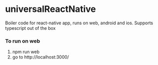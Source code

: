 # universalReactNative
Boiler code for react-native app, runs on web, android and ios.
Supports typescript out of the box

### To run on web
1) npm run web
2) go to http://localhost:3000/
